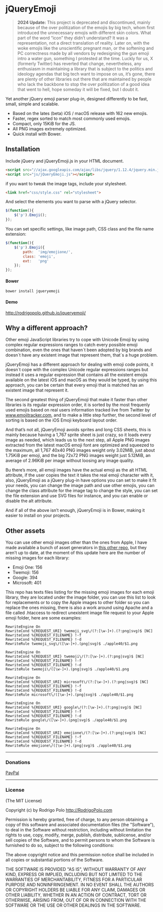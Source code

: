 # jQueryEmoji

> **2024 Update:** This project is deprecated and discontinued, mainly because of the over politization of the emojis by big tech, whom first introduced the unnecessary emojis with different skin colors. What part of the word “icon” they didn’t understand? It was a representation, not a direct translation of reality. Later on, with the woke emojis like the unscientific pregnant man, or the softening and PC correctness made by all vendors by redesigning the gun emoji intro a water gun, something I protested at the time. Luckly for us, X (formerly Twitter) has reverted that change, nevertheless, any enthusiasm in maintaining a library that is subject to the politics and ideology agendas that big tech want to impose on us, it’s gone, there are plenty of other libraries out there that are maintained by people who lack the backbone to stop the over politization of a good idea that went to hell, hope someday it will be fixed, but I doubt it.

Yet another jQuery emoji parser plug-in, designed differently to be fast, small, simple and scalable.

* Based on the lates (beta) iOS / macOS release with 162 new emojis.
* Faster, regex sorted to match most commonly used emojis.
* Compact, only 15KiB for the JS.
* All PNG images extremely optimized.
* Quick install with Bower.

## Installation

Include jQuery and jQueryEmoji.js in your HTML document.
```html
<script src="//ajax.googleapis.com/ajax/libs/jquery/1.12.4/jquery.min.js"></script>
<script src="js/jQueryEmoji.js"></script>
```

if you want to tweak the image tags, include your stylesheet.
```html
<link href="css/style.css" rel="stylesheet">
```

And select the elements you want to parse with a jQuery selector.
```js
$(function(){
	$('p').Emoji();
});
```

You can set specific settings, like image path, CSS class and the file name extension:
```js
$(function(){
	$('p').Emoji({
		path:  'img/emojione/',
		class: 'emoji',
		ext:   'png'
	});
});
```

#### Bower
```
bower install jqueryemoji
```

#### Demo
http://rodrigopolo.github.io/jqueryemoji/

## Why a different approach?

Other emoji JavaScript libraries try to cope with Unicode Emoji by using complex regular expressions ranges to catch every possible emoji combination, even the ones that haven´t been adopted by big brands and doesn´t have any existent image that represent them, that´s a huge problem.

jQueryEmoji has a different approach for dealing with emoji code points, it doesn´t cope with the complex Unicode regular expressions ranges but instead it uses a regular expression that contains all the existent emojis available on the latest iOS and macOS as they would be typed, by using this approach, you can be certain that every emoji that is matched has an existent image that represent it.

The second greatest thing of jQueryEmoji that make it faster than other libraries is its regular expression order, it is sorted by the most frequenly used emojis based on real users information tracked live from Twitter by www.emojitracker.com, and to make a little step further, the second level of sorting is based on the iOS Emoji keyboard layout order.

And that’s not all, jQueryEmoji  avoids sprites and long CSS sheets, this is mainly because having a 1,767 sprite sheet is just crazy, so it loads every image as needed, which leads us to the next step, all Apple PNG images extracted from the latest macOS emoji font are optimized and squeezed to the maximum, all 1,767 40x40 PNG images weight only 3.02MiB, just about 1.75KiB per emoji, and the big 72x72 PNG images weight just 5.12MiB, an average of 2.96KiB per image without loosing any image quality.  

Bu there’s more, all emoji images have the actual emoji as the alt HTML attribute, if the user copies the text it takes the real emoji character with it, also, jQueryEmoji as a jQuery plug-in have options you can set to make it fit your needs, you can change the image path and use other emojis, you can change the class attribute for the image tag to change the style, you can set the file extension and use SVG files for instance, and you can enable or disable the alt attribute. 

And if all of the above isn’t enough, jQueryEmoji is in Bower, making it easier to install on your projects.

## Other assets

You can use other emoji images other than the ones from Apple, I have made available a bunch of asset generators in [this other repo](https://github.com/rodrigopolo/emoji-assets), but they aren’t up to date, at the moment of this update here are the number of missing images for each library:

* Emoji One: 156
* Twemoji: 156
* Google: 394
* Microsoft: 401

This repo has texts files listing for the missing emoji images for each emoji library, they are located under the image folder, you can use this list to look for replacements or to copy the Apple images to other folder so you can replace the ones missing, there is also a work around using Apache and a file called .htaccess to redirect unexistent image file request to your Apple emoji folder, here are some examples:

```
RewriteEngine On
RewriteCond %{REQUEST_URI} twemoji_svg\/(?:[\w-]+).(?:png|svg)$ [NC]
RewriteCond %{REQUEST_FILENAME} !-f
RewriteCond %{REQUEST_FILENAME} !-d
RewriteRule twemoji_svg\/([\w-]+).(png|svg)$ ./apple40/$1.png
```

```
RewriteEngine On
RewriteCond %{REQUEST_URI} twemoji\/(?:[\w-]+).(?:png|svg)$ [NC]
RewriteCond %{REQUEST_FILENAME} !-f
RewriteCond %{REQUEST_FILENAME} !-d
RewriteRule twemoji\/([\w-]+).(png|svg)$ ./apple40/$1.png
```

```
RewriteEngine On
RewriteCond %{REQUEST_URI} microsoft\/(?:[\w-]+).(?:png|svg)$ [NC]
RewriteCond %{REQUEST_FILENAME} !-f
RewriteCond %{REQUEST_FILENAME} !-d
RewriteRule microsoft\/([\w-]+).(png|svg)$ ./apple40/$1.png
```

```
RewriteEngine On
RewriteCond %{REQUEST_URI} google\/(?:[\w-]+).(?:png|svg)$ [NC]
RewriteCond %{REQUEST_FILENAME} !-f
RewriteCond %{REQUEST_FILENAME} !-d
RewriteRule google\/([\w-]+).(png|svg)$ ./apple40/$1.png
```

```
RewriteEngine On
RewriteCond %{REQUEST_URI} emojione\/(?:[\w-]+).(?:png|svg)$ [NC]
RewriteCond %{REQUEST_FILENAME} !-f
RewriteCond %{REQUEST_FILENAME} !-d
RewriteRule emojione\/([\w-]+).(png|svg)$ ./apple40/$1.png
```

-------

### Donations
[PayPal](http://paypal.me/rodrigopolo)


-------

### License

(The MIT License)

Copyright (c) by Rodrigo Polo http://RodrigoPolo.com

Permission is hereby granted, free of charge, to any person obtaining a copy
of this software and associated documentation files (the "Software"), to deal
in the Software without restriction, including without limitation the rights
to use, copy, modify, merge, publish, distribute, sublicense, and/or sell
copies of the Software, and to permit persons to whom the Software is
furnished to do so, subject to the following conditions:

The above copyright notice and this permission notice shall be included in
all copies or substantial portions of the Software.

THE SOFTWARE IS PROVIDED "AS IS", WITHOUT WARRANTY OF ANY KIND, EXPRESS OR
IMPLIED, INCLUDING BUT NOT LIMITED TO THE WARRANTIES OF MERCHANTABILITY,
FITNESS FOR A PARTICULAR PURPOSE AND NONINFRINGEMENT. IN NO EVENT SHALL THE
AUTHORS OR COPYRIGHT HOLDERS BE LIABLE FOR ANY CLAIM, DAMAGES OR OTHER
LIABILITY, WHETHER IN AN ACTION OF CONTRACT, TORT OR OTHERWISE, ARISING FROM,
OUT OF OR IN CONNECTION WITH THE SOFTWARE OR THE USE OR OTHER DEALINGS IN
THE SOFTWARE.

